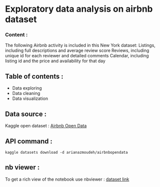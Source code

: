 # Exploratory data analysis on airbnb dataset
### Content :

The following Airbnb activity is included in this New York dataset: Listings, including full descriptions and average review score Reviews, including unique id for each reviewer and detailed comments Calendar, including listing id and the price and availability for that day 

## Table of contents : 
- Data exploring
- Data cleaning
- Data visualization
## Data source : 
Kaggle open dataset : [Airbnb Open Data](https://www.kaggle.com/datasets/arianazmoudeh/airbnbopendata)


## API command : 
```kaggle datasets download -d arianazmoudeh/airbnbopendata```
## nb viewer :
To get a rich view of the notebook use nbviewer : [dataset link](https://nbviewer.org/github/ahmedkltn/EDA_on_Airbnb_data/blob/main/eda-on-airbnb-data.ipynb)
